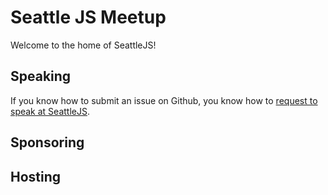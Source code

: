 # Seattle JS Meetup

Welcome to the home of SeattleJS! 

## Speaking

If you know how to submit an issue on Github, you know how to [request to speak at SeattleJS](blob/master/request-to-speak.md).

## Sponsoring


## Hosting
